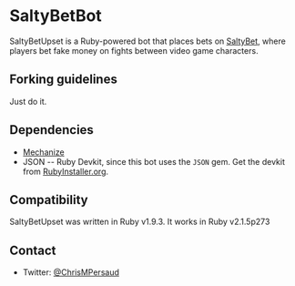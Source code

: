 # SaltyBetBot
SaltyBetUpset is a Ruby-powered bot that places bets on [SaltyBet](http://saltybet.com), where players bet fake money on fights between video game characters. 

## Forking guidelines
Just do it. 

## Dependencies
- [Mechanize](https://github.com/sparklemotion/mechanize)
- JSON
-- Ruby Devkit, since this bot uses the `JSON` gem. Get the devkit from [RubyInstaller.org](http://rubyinstaller.org/downloads/).

## Compatibility
SaltyBetUpset was written in Ruby v1.9.3. It works in Ruby v2.1.5p273

## Contact
- Twitter: [@ChrisMPersaud](http://twitter.com/ChrisMPersaud)